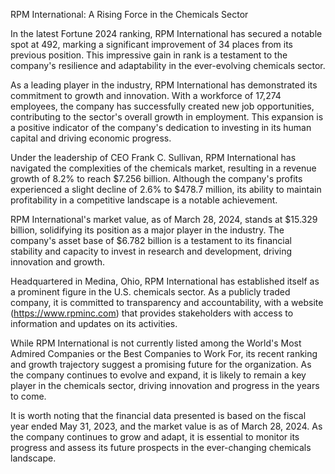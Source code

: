 RPM International: A Rising Force in the Chemicals Sector

In the latest Fortune 2024 ranking, RPM International has secured a notable spot at 492, marking a significant improvement of 34 places from its previous position. This impressive gain in rank is a testament to the company's resilience and adaptability in the ever-evolving chemicals sector.

As a leading player in the industry, RPM International has demonstrated its commitment to growth and innovation. With a workforce of 17,274 employees, the company has successfully created new job opportunities, contributing to the sector's overall growth in employment. This expansion is a positive indicator of the company's dedication to investing in its human capital and driving economic progress.

Under the leadership of CEO Frank C. Sullivan, RPM International has navigated the complexities of the chemicals market, resulting in a revenue growth of 8.2% to reach $7.256 billion. Although the company's profits experienced a slight decline of 2.6% to $478.7 million, its ability to maintain profitability in a competitive landscape is a notable achievement.

RPM International's market value, as of March 28, 2024, stands at $15.329 billion, solidifying its position as a major player in the industry. The company's asset base of $6.782 billion is a testament to its financial stability and capacity to invest in research and development, driving innovation and growth.

Headquartered in Medina, Ohio, RPM International has established itself as a prominent figure in the U.S. chemicals sector. As a publicly traded company, it is committed to transparency and accountability, with a website (https://www.rpminc.com) that provides stakeholders with access to information and updates on its activities.

While RPM International is not currently listed among the World's Most Admired Companies or the Best Companies to Work For, its recent ranking and growth trajectory suggest a promising future for the organization. As the company continues to evolve and expand, it is likely to remain a key player in the chemicals sector, driving innovation and progress in the years to come.

It is worth noting that the financial data presented is based on the fiscal year ended May 31, 2023, and the market value is as of March 28, 2024. As the company continues to grow and adapt, it is essential to monitor its progress and assess its future prospects in the ever-changing chemicals landscape.